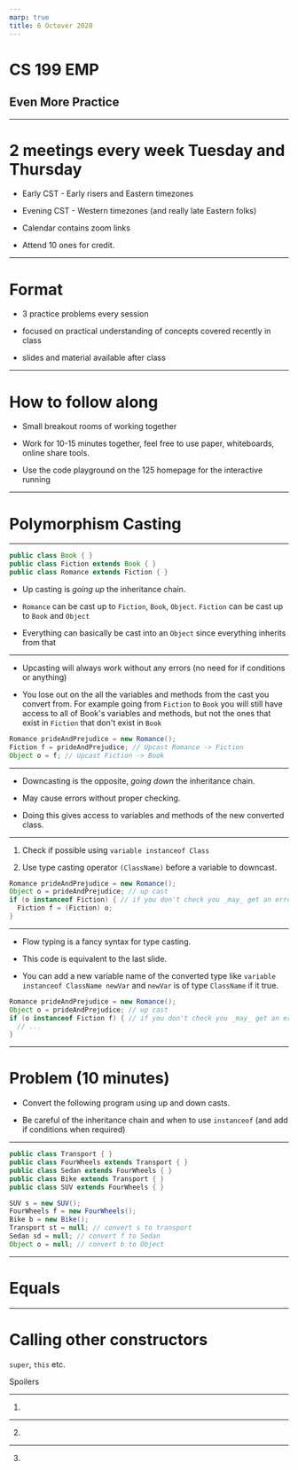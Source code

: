 ```yaml
---
marp: true
title: 6 Octover 2020
---
```


# <!-- fit --> CS 199 EMP

## <!-- fit --> Even More Practice

---

# 2 meetings every week Tuesday and Thursday

* Early CST - Early risers and Eastern timezones

* Evening CST - Western timezones (and really late Eastern folks)

* Calendar contains zoom links

* Attend 10 ones for credit. 

---

# Format

* 3 practice problems every session

* focused on practical understanding of concepts covered recently in class

* slides and material available after class

--- 

# How to follow along

* Small breakout rooms of working together 

* Work for 10-15 minutes together, feel free to use paper, whiteboards, online share tools.

* Use the code playground on the 125 homepage for the interactive running

---

# <!-- fit --> Polymorphism Casting

---

```java
public class Book { }
public class Fiction extends Book { }
public class Romance extends Fiction { } 
```

* Up casting is *going up* the inheritance chain. 

* `Romance` can be cast up to `Fiction`, `Book`, `Object`. `Fiction` can be cast up to `Book` and `Object`

* Everything can basically be cast into an `Object` since everything inherits from that

---

* Upcasting will always work without any errors (no need for if conditions or anything)

* You lose out on the all the variables and methods from the cast you convert from. For example going from `Fiction` to `Book` you will still have access to all of Book's variables and methods, but not the ones that exist in `Fiction` that don't exist in `Book`

```java
Romance prideAndPrejudice = new Romance();
Fiction f = prideAndPrejudice; // Upcast Romance -> Fiction
Object o = f; // Upcast Fiction -> Book
```

---

* Downcasting is the opposite, *going down* the inheritance chain.

* May cause errors without proper checking.

* Doing this gives access to variables and methods of the new converted class.

---

1. Check if possible using `variable instanceof Class`

2. Use type casting operator `(ClassName)` before a variable to downcast.

```java
Romance prideAndPrejudice = new Romance();
Object o = prideAndPrejudice; // up cast
if (o instanceof Fiction) { // if you don't check you _may_ get an error
  Fiction f = (Fiction) o; 
}
```
---

* Flow typing is a fancy syntax for type casting.

* This code is equivalent to the last slide. 

* You can add a new variable name of the converted type like `variable instanceof ClassName newVar` and `newVar` is of type `ClassName` if it true.

```java
Romance prideAndPrejudice = new Romance();
Object o = prideAndPrejudice; // up cast
if (o instanceof Fiction f) { // if you don't check you _may_ get an error
  // ...
}
```
---

# Problem (10 minutes)

* Convert the following program using up and down casts.

* Be careful of the inheritance chain and when to use `instanceof` (and add if conditions when required)

---

```java
public class Transport { }
public class FourWheels extends Transport { }
public class Sedan extends FourWheels { }
public class Bike extends Transport { }
public class SUV extends FourWheels { }

SUV s = new SUV();
FourWheels f = new FourWheels();
Bike b = new Bike();
Transport st = null; // convert s to transport
Sedan sd = null; // convert f to Sedan
Object o = null; // convert b to Object
```

---

# <!-- fit --> Equals
---

# <!-- fit --> Calling other constructors

`super`, `this` etc.

Spoilers

---

1)

---

2)

---

3)